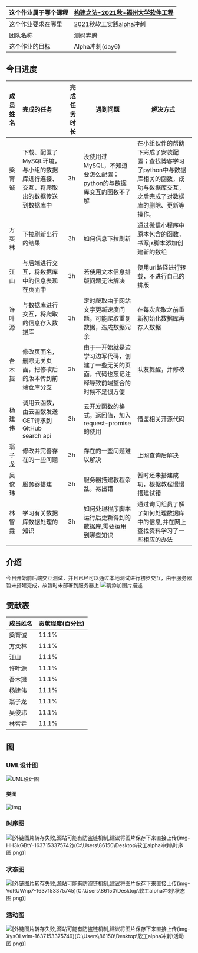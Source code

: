 | 这个作业属于哪个课程 | [构建之法-2021秋-福州大学软件工程](https://bbs.csdn.net/forums/fzuSoftwareEngineering2021) |
| -------------------- | ------------------------------------------------------------ |
| 这个作业要求在哪里   | [2021秋软工实践alpha冲刺](https://bbs.csdn.net/topics/603251837) |
| 团队名称             | 测码奔腾                                                     |
| 这个作业的目标       | Alpha冲刺(day6)                                              |


## 今日进度

| 成员姓名 | 完成的任务                                                   | 完成任务时长 | 遇到问题                                                     | 解决方式                                                     |
| :------- | :----------------------------------------------------------- | ------------ | ------------------------------------------------------------ | ------------------------------------------------------------ |
| 梁育诚   | 下载、配置了MySQL环境，与小组的数据库进行连接、交互，将爬取出的数据传送到数据库中 | 3h           | 没使用过MySQL，不知道要怎么配置；python的与数据库交互的函数不了解 | 在小组伙伴的帮助下完成了安装配置；查找博客学习了python中与数据库相关的函数，成功与数据库交互，之后完成了对数据库的删除、更新等操作。 |
| 方奕林   | 下拉刷新出行的结果                                           | 3h           | 如何信息下拉刷新                                             | 通过微信小程序中原本包含的函数，书写js脚本添加创建新的数组   |
| 江山     | 与后端进行交互，将数据库中的信息表现在页面中                 | 3h           | 若使用文本信息排版问题无法解决                               | 使用url路径进行转载，不进行自己的排版                        |
| 许叶源   | 与数据库进行交互，将爬取的信息存入数据库                     | 3h           | 定时爬取由于网站文字更新速度问题，可能爬取重复数据，造成数据冗余 | 在每次爬取之前重新初始化数据库再存入数据                     |
| 吾木提   | 修改页面名，删除无关页面，把修改后的版本传到前端仓库分支     | 3h           | 由于一开始就是边学习边写代码，创建了一些无关的页面，代码也忘记注释导致前端整合的时候不是很方便 | 队友提醒，并修改                                             |
| 杨建伟   | 调用云函数，由云函数发送GET请求到GitHub search api           | 3h           | 云开发函数的格式，返回值，加入request-promise的使用          | 借鉴相关开源代码                                             |
| 翁子龙   | 修改并完善存在的一些问题                                     | 3h           | 存在的一些问题难以解决                                       | 上网查询后解决                                               |
| 吴俊玮   | 服务器搭建                                                   | 3h           | 服务器搭建教程杂乱，易出错                                   | 暂时还未搭建成功，根据教程慢慢搭建试错                       |
| 林智垚   | 学习有关数据库数据处理的知识                                 | 3h           | 如何处理程序脚本运行后更新得到的数据库,需要运用到哪些知识    | 通过询问组员了解了如何处理数据库中的信息,并在网上查找资料学习了一些相应的办法 |

## 介绍

今日开始前后端交互测试，并且已经可以通过本地测试进行初步交互，由于服务器暂未搭建完成，故暂时未部署到服务器上
![请添加图片描述](https://img-blog.csdnimg.cn/3aa87fbc6edd48508df9d315de24fdd2.png?x-oss-process=image/watermark,type_ZHJvaWRzYW5zZmFsbGJhY2s,shadow_50,text_Q1NETiBA5LiJ5Y-3ODg0,size_20,color_FFFFFF,t_70,g_se,x_16)

## 贡献表

| 成员姓名 | 贡献程度(百分比) |
| :------- | :--------------- |
| 梁育诚   | 11.1%            |
| 方奕林   | 11.1%            |
| 江山     | 11.1%            |
| 许叶源   | 11.1%            |
| 吾木提   | 11.1%            |
| 杨建伟   | 11.1%            |
| 翁子龙   | 11.1%            |
| 吴俊玮   | 11.1%            |
| 林智垚   | 11.1%            |

## 图

### UML设计图



![UML设计图](https://img-blog.csdnimg.cn/b86757e33d2a4cf8bf16cd6e1c9a31b8.png?x-oss-process=image/watermark,type_ZHJvaWRzYW5zZmFsbGJhY2s,shadow_50,text_Q1NETiBA5LiJ5Y-3ODg0,size_20,color_FFFFFF,t_70,g_se,x_16)



#### 类图                 

![img](https://img-blog.csdnimg.cn/img_convert/21f5533075805c08ee2f5643b176773f.png)        



### 时序图

![\[外链图片转存失败,源站可能有防盗链机制,建议将图片保存下来直接上传(img-HH3kGBtY-1637153375742)(C:\Users\86150\Desktop\软工alpha冲刺\时序图.png)\]](https://img-blog.csdnimg.cn/7d466e2f97674cc6b73e255a41483aea.png?x-oss-process=image/watermark,type_ZHJvaWRzYW5zZmFsbGJhY2s,shadow_50,text_Q1NETiBA5LiJ5Y-3ODg0,size_20,color_FFFFFF,t_70,g_se,x_16)


### 状态图

![\[外链图片转存失败,源站可能有防盗链机制,建议将图片保存下来直接上传(img-VdRUWnp7-1637153375745)(C:\Users\86150\Desktop\软工alpha冲刺\状态图.png)\]](https://img-blog.csdnimg.cn/28294615e346449ebdf7c0e85b9eb94f.png?x-oss-process=image/watermark,type_ZHJvaWRzYW5zZmFsbGJhY2s,shadow_50,text_Q1NETiBA5LiJ5Y-3ODg0,size_20,color_FFFFFF,t_70,g_se,x_16)


### 活动图

![\[外链图片转存失败,源站可能有防盗链机制,建议将图片保存下来直接上传(img-XysOLwIm-1637153375749)(C:\Users\86150\Desktop\软工alpha冲刺\活动图.png)\]](https://img-blog.csdnimg.cn/453e90ba83c84f5ba3fa24bcbcf9779f.png?x-oss-process=image/watermark,type_ZHJvaWRzYW5zZmFsbGJhY2s,shadow_50,text_Q1NETiBA5LiJ5Y-3ODg0,size_20,color_FFFFFF,t_70,g_se,x_16)